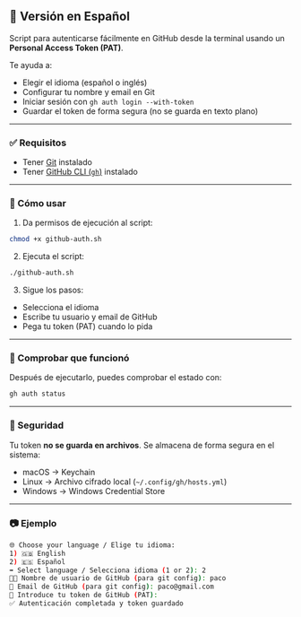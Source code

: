 ## 🔐 Versión en Español

Script para autenticarse fácilmente en GitHub desde la terminal usando un **Personal Access Token (PAT)**.

Te ayuda a:

* Elegir el idioma (español o inglés)
* Configurar tu nombre y email en Git
* Iniciar sesión con `gh auth login --with-token`
* Guardar el token de forma segura (no se guarda en texto plano)

---

### ✅ Requisitos

* Tener [Git](https://git-scm.com) instalado
* Tener [GitHub CLI (`gh`)](https://cli.github.com) instalado

---

### 🚀 Cómo usar

1. Da permisos de ejecución al script:

```bash
chmod +x github-auth.sh
```

2. Ejecuta el script:

```bash
./github-auth.sh
```

3. Sigue los pasos:

* Selecciona el idioma
* Escribe tu usuario y email de GitHub
* Pega tu token (PAT) cuando lo pida

---

### 🧪 Comprobar que funcionó

Después de ejecutarlo, puedes comprobar el estado con:

```bash
gh auth status
```

---

### 🔐 Seguridad

Tu token **no se guarda en archivos**. Se almacena de forma segura en el sistema:

* macOS → Keychain
* Linux → Archivo cifrado local (`~/.config/gh/hosts.yml`)
* Windows → Windows Credential Store

---

### 📷 Ejemplo

```bash
🌐 Choose your language / Elige tu idioma:
1) 🇬🇧 English
2) 🇪🇸 Español
➡️ Select language / Selecciona idioma (1 or 2): 2
🧑‍💻 Nombre de usuario de GitHub (para git config): paco
📧 Email de GitHub (para git config): paco@gmail.com
🔑 Introduce tu token de GitHub (PAT):
✅ Autenticación completada y token guardado
```
